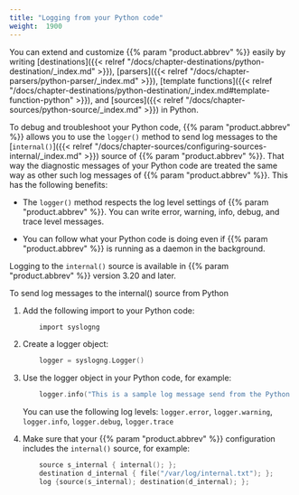 ```yaml
---
title: "Logging from your Python code"
weight:  1900
---
```

<!-- DISCLAIMER: This file is based on the syslog-ng Open Source Edition documentation https://github.com/balabit/syslog-ng-ose-guides/commit/2f4a52ee61d1ea9ad27cb4f3168b95408fddfdf2 and is used under the terms of The syslog-ng Open Source Edition Documentation License. The file has been modified by Axoflow. -->

You can extend and customize {{% param "product.abbrev" %}} easily by writing [destinations]({{< relref "/docs/chapter-destinations/python-destination/_index.md" >}}), [parsers]({{< relref "/docs/chapter-parsers/python-parser/_index.md" >}}), [template functions]({{< relref "/docs/chapter-destinations/python-destination/_index.md#template-function-python" >}}), and [sources]({{< relref "/docs/chapter-sources/python-source/_index.md" >}}) in Python.

To debug and troubleshoot your Python code, {{% param "product.abbrev" %}} allows you to use the `logger()` method to send log messages to the [`internal()`]({{< relref "/docs/chapter-sources/configuring-sources-internal/_index.md" >}}) source of {{% param "product.abbrev" %}}. That way the diagnostic messages of your Python code are treated the same way as other such log messages of {{% param "product.abbrev" %}}. This has the following benefits:

  - The `logger()` method respects the log level settings of {{% param "product.abbrev" %}}. You can write error, warning, info, debug, and trace level messages.

  - You can follow what your Python code is doing even if {{% param "product.abbrev" %}} is running as a daemon in the background.

Logging to the `internal()` source is available in {{% param "product.abbrev" %}} version 3.20 and later.

To send log messages to the internal() source from Python

1.  Add the following import to your Python code:
    
    ```c
        import syslogng
    
    ```

2.  Create a logger object:
    
    ```c
        logger = syslogng.Logger()
    
    ```

3.  Use the logger object in your Python code, for example:
    
    ```c
        logger.info("This is a sample log message send from the Python code.")
    
    ```
    
    You can use the following log levels: `logger.error`, `logger.warning`, `logger.info`, `logger.debug`, `logger.trace`

4.  Make sure that your {{% param "product.abbrev" %}} configuration includes the `internal()` source, for example:
    
    ```c
        source s_internal { internal(); };
        destination d_internal { file("/var/log/internal.txt"); };
        log {source(s_internal); destination(d_internal); };
    ```
